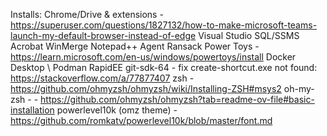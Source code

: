 Installs:
	Chrome/Drive & extensions
		- https://superuser.com/questions/1827132/how-to-make-microsoft-teams-launch-my-default-browser-instead-of-edge
	Visual Studio
  SQL/SSMS
  Acrobat
	WinMerge
	Notepad++
	Agent Ransack
	Power Toys
		- https://learn.microsoft.com/en-us/windows/powertoys/install
	Docker Desktop \ Podman
	RapidEE
	git-sdk-64
    - fix create-shortcut.exe not found: https://stackoverflow.com/a/77877407
	zsh
		- https://github.com/ohmyzsh/ohmyzsh/wiki/Installing-ZSH#msys2
	oh-my-zsh -
		- https://github.com/ohmyzsh/ohmyzsh?tab=readme-ov-file#basic-installation
	powerlevel10k (omz theme)
		- https://github.com/romkatv/powerlevel10k/blob/master/font.md